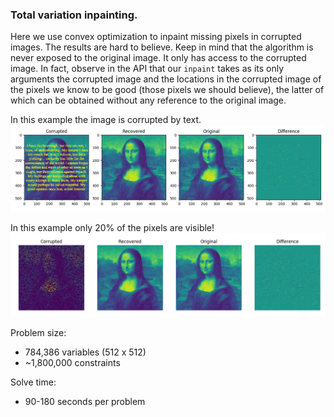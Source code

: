 ### Total variation inpainting.
Here we use convex optimization to inpaint missing pixels in corrupted images.
The results are hard to believe. Keep in mind that the algorithm is never
exposed to the original image. It only has access to the corrupted image. In 
fact, observe in the API that our `inpaint` takes as its only arguments the 
corrupted image and the locations in the corrupted image of the pixels 
we know to be good (those pixels we should believe), the latter of which
can be obtained without any reference to the original image.

In this example the image is corrupted by text.
![Text](./images/mona_lisa_text_results.png)

In this example only 20% of the pixels are visible!
![Text](./images/mona_lisa_noisy_results.png)

Problem size: 
- 784,386 variables (512 x 512)
- ~1,800,000 constraints

Solve time: 
- 90-180 seconds per problem

